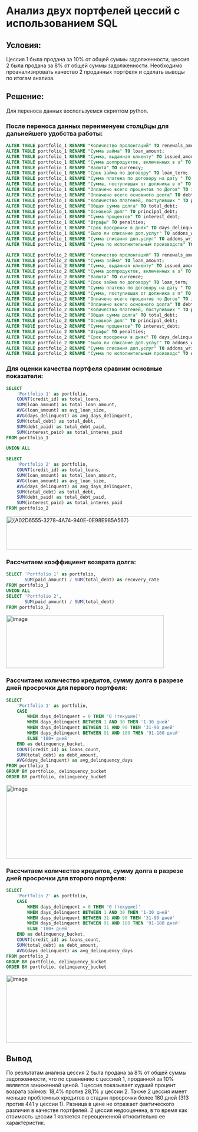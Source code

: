 # Анализ двух портфелей цессий с использованием SQL

## Условия:
Цессия 1 была продана за 10% от общей суммы задолженности, цессия 2 была продана за 8% от общей суммы задолженности. Необходимо проанализировать качество 2 проданных портфеля и сделать выводы по итогам анализа.

## Решение:

Для переноса данных воспользуемся скриптом python.

### После переноса данных переименуем столцбцы для дальнейшего удобства работы:
``` sql
ALTER TABLE portfolio_1 RENAME "Количество пролонгаций" TO renewals_amount;
ALTER TABLE portfolio_1 RENAME "Сумма займа" TO loan_amount;
ALTER TABLE portfolio_1 RENAME "Сумма, выданная клиенту" TO issued_amount;
ALTER TABLE portfolio_1 RENAME "Сумма доппродуктов, включенных в з" TO addons_amount;
ALTER TABLE portfolio_1 RENAME "Валюта" TO currency;
ALTER TABLE portfolio_1 RENAME "Срок займа по договору" TO loan_term;
ALTER TABLE portfolio_1 RENAME "Сумма платежа по договору на дату " TO payment_due;
ALTER TABLE portfolio_1 RENAME "Сумма, поступившая от должника в п" TO paid_amount;
ALTER TABLE portfolio_1 RENAME "Оплачено всего процентов по Догов" TO interest_paid;
ALTER TABLE portfolio_1 RENAME "Оплачено всего основного долга" TO debt_paid;
ALTER TABLE portfolio_1 RENAME "Количество платежей, поступивших " TO payments_count;
ALTER TABLE portfolio_1 RENAME "Общая сумма долга" TO total_debt;
ALTER TABLE portfolio_1 RENAME "Основной долг" TO principal_debt;
ALTER TABLE portfolio_1 RENAME "Сумма процентов" TO interest_debt;
ALTER TABLE portfolio_1 RENAME "Штрафы" TO penalties;
ALTER TABLE portfolio_1 RENAME "Срок просрочки в днях" TO days_delinquent;
ALTER TABLE portfolio_1 RENAME "Было ли списание доп.услуг" TO addons_writeoff_flag;
ALTER TABLE portfolio_1 RENAME "Сумма списания доп.услуг" TO addons_writeoff_amount;
ALTER TABLE portfolio_1 RENAME "Сумма по исполнительным производств" TO enforcement_amount;

ALTER TABLE portfolio_2 RENAME "Количество пролонгаций" TO renewals_amount;
ALTER TABLE portfolio_2 RENAME "Сумма займа" TO loan_amount;
ALTER TABLE portfolio_2 RENAME "Сумма, выданная клиенту" TO issued_amount;
ALTER TABLE portfolio_2 RENAME "Сумма доппродуктов, включенных в з" TO addons_amount;
ALTER TABLE portfolio_2 RENAME "Валюта" TO currence;
ALTER TABLE portfolio_2 RENAME "Срок займа по договору" TO loan_term;
ALTER TABLE portfolio_2 RENAME "Сумма платежа по договору на дату " TO payment_due;
ALTER TABLE portfolio_2 RENAME "Сумма, поступившая от должника в п" TO paid_amount;
ALTER TABLE portfolio_2 RENAME "Оплачено всего процентов по Догов" TO interest_paid;
ALTER TABLE portfolio_2 RENAME "Оплачено всего основного долга" TO debt_paid;
ALTER TABLE portfolio_2 RENAME "Количество платежей, поступивших " TO payment_count;
ALTER TABLE portfolio_2 RENAME "Общая сумма долга" TO total_debt;
ALTER TABLE portfolio_2 RENAME "Основной долг" TO principal_debt;
ALTER TABlE portfolio_2 RENAME "Сумма процентов" TO interest_debt;
ALTER TABLE portfolio_2 RENAME "Штрафы" TO penalties;
ALTER TABLE portfolio_2 RENAME "Срок просрочки в днях" TO days_delinquent;
ALTER TABLE portfolio_2 RENAME "Было ли списание доп.услуг" TO addons_writeoff_flag;
ALTER TABLE portfolio_2 RENAME "Сумма списания доп.услуг" TO addons_writeoff_amount;
ALTER TABLE portfolio_2 RENAME "Сумма по исполнительным производс" TO enforcment_amount;
```
### Для оценки качества портфеля сравним основные показатели:
```sql
SELECT 
	'Portfolio 1' as portfolio,
	COUNT(credit_id) as total_loans,
	SUM(loan_amount) as total_loan_amount,
	AVG(loan_amount) as avg_loan_size,
	AVG(days_delinquent) as avg_days_delinquent,
	SUM(total_debt) as total_debt,
	SUM(debt_paid) as total_debt_paid,
	SUM(interest_paid) as total_interes_paid
FROM portfolio_1

UNION ALL

SELECT 
	'Portfolio 2' as portfolio,
	COUNT(credit_id) as total_loans,
	SUM(loan_amount) as total_loan_amount,
	AVG(loan_amount) as avg_loan_size,
	AVG(days_delinquent) as avg_days_delinquent,
	SUM(total_debt) as total_debt,
	SUM(debt_paid) as total_debt_paid,
	SUM(interest_paid) as total_interes_paid
FROM portfolio_2
```
<img width="1043" height="91" alt="{A02D6555-3278-4A74-940E-0E98E985A567}" src="https://github.com/user-attachments/assets/380c441a-e3d3-42ae-bbe4-6a5a9d319abf" />

### Рассчитаем коэффициент возврата долга:

```sql
SELECT 'Portfolio 1' as portfolio,
       SUM(paid_amount) / SUM(total_debt) as recovery_rate
FROM portfolio_1
UNION ALL  
SELECT 'Portfolio 2',
       SUM(paid_amount) / SUM(total_debt)
FROM portfolio_2;
```
<img width="428" height="144" alt="image" src="https://github.com/user-attachments/assets/b502769a-1fa1-4742-88b7-4de5c529160f" />

### Рассчитаем количество кредитов, сумму долга в разрезе дней просрочки для первого портфеля:

```sql
SELECT 
    'Portfolio 1' as portfolio,
	CASE 
        WHEN days_delinquent = 0 THEN '0 (текущие)'
        WHEN days_delinquent BETWEEN 1 AND 30 THEN '1-30 дней'
        WHEN days_delinquent BETWEEN 31 AND 90 THEN '31-90 дней'
        WHEN days_delinquent BETWEEN 91 AND 180 THEN '91-180 дней'
        ELSE '180+ дней'
    END as delinquency_bucket,
    COUNT(credit_id) as loans_count,
    SUM(total_debt) as debt_amount,
    AVG(days_delinquent) as avg_delinquency_days
FROM portfolio_1
GROUP BY portfolio, delinquency_bucket
ORDER BY portfolio, delinquency_bucket
```
<img width="1018" height="200" alt="image" src="https://github.com/user-attachments/assets/0f0d86b9-8068-4fe0-af68-c5b3e529d8ef" />

### Рассчитаем количество кредитов, сумму долга в разрезе дней просрочки для второго портфеля:

```sql
SELECT 
    'Portfolio 2' as portfolio,
	CASE 
        WHEN days_delinquent = 0 THEN '0 (текущие)'
        WHEN days_delinquent BETWEEN 1 AND 30 THEN '1-30 дней'
        WHEN days_delinquent BETWEEN 31 AND 90 THEN '31-90 дней'
        WHEN days_delinquent BETWEEN 91 AND 180 THEN '91-180 дней'
        ELSE '180+ дней'
    END as delinquency_bucket,
    COUNT(credit_id) as loans_count,
    SUM(total_debt) as debt_amount,
    AVG(days_delinquent) as avg_delinquency_days
FROM portfolio_2
GROUP BY portfolio, delinquency_bucket
ORDER BY portfolio, delinquency_bucket
```
<img width="1020" height="184" alt="image" src="https://github.com/user-attachments/assets/f6ee9921-8d93-4af0-a4c4-009dfdfc67b2" />

## Вывод
По резльтатам анализа цессия 2 была продана за 8% от общей суммы задолженности, что по сравнению с цессией 1, проданной за 10% является заниженной ценой. 1 цессия показывает худший процент возрата займов: 18,4% против 28,1% у цессии 2. Также 2 цессия имеет меньше проблемных кредитов в стадии просрочки более 180 дней (313 против 441 у цессии 1). Разница в цене не отражает фактического различия в качестве портфелей. 2 цессия недооценена, в то время как стоимость цессии 1 является переоцененной относительно ее характеристик.
